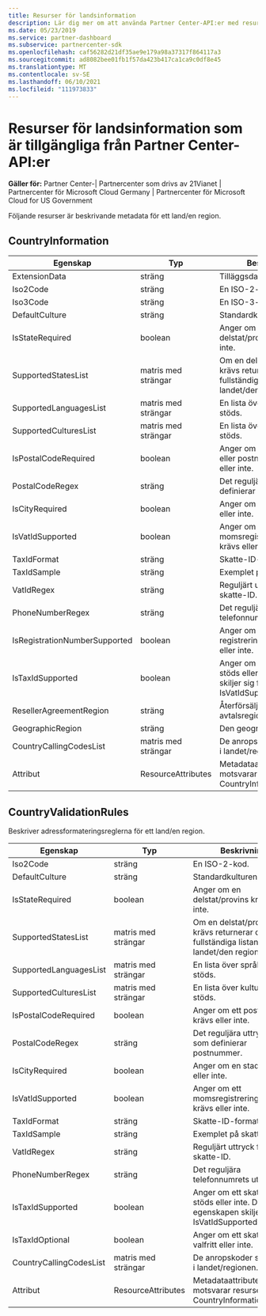 ```yaml
---
title: Resurser för landsinformation
description: Lär dig mer om att använda Partner Center-API:er med resurser för landsinformation och beskrivande metadata relaterade till ett visst land eller en viss region.
ms.date: 05/23/2019
ms.service: partner-dashboard
ms.subservice: partnercenter-sdk
ms.openlocfilehash: caf56282d21df35ae9e179a98a37317f864117a3
ms.sourcegitcommit: ad8082bee01fb1f57da423b417ca1ca9c0df8e45
ms.translationtype: MT
ms.contentlocale: sv-SE
ms.lasthandoff: 06/10/2021
ms.locfileid: "111973833"
---
```

# <a name="country-information-resources-available-from-partner-center-apis"></a>Resurser för landsinformation som är tillgängliga från Partner Center-API:er

**Gäller för:** Partner Center-| Partnercenter som drivs av 21Vianet | Partnercenter för Microsoft Cloud Germany | Partnercenter för Microsoft Cloud for US Government

Följande resurser är beskrivande metadata för ett land/en region.

## <a name="countryinformation"></a>CountryInformation

| Egenskap                      | Typ               | Beskrivning                                                                                        |
|-------------------------------|--------------------|----------------------------------------------------------------------------------------------------|
| ExtensionData                 | sträng             | Tilläggsdata.                                                                                |
| Iso2Code                      | sträng             | En ISO-2-kod.                                                                                     |
| Iso3Code                      | sträng             | En ISO-3-kod.                                                                                     |
| DefaultCulture                | sträng             | Standardkulturen.                                                                               |
| IsStateRequired               | boolean            | Anger om en delstat/provins krävs eller inte.                                             |
| SupportedStatesList           | matris med strängar   | Om en delstat/provins krävs returnerar den fullständiga listan för det landet/den regionen.                    |
| SupportedLanguagesList        | matris med strängar   | En lista över språk som stöds.                                                                     |
| SupportedCulturesList         | matris med strängar   | En lista över kulturer som stöds.                                                                      |
| IsPostalCodeRequired          | boolean            | Anger om ett postnummer eller postnummer krävs eller inte.                                    |
| PostalCodeRegex               | sträng             | Det reguljära uttryck som definierar postnummer.                                          |
| IsCityRequired                | boolean            | Anger om en stad krävs eller inte.                                                       |
| IsVatIdSupported              | boolean            | Anger om ett momsregistreringsnummer krävs eller inte.                                                     |
| TaxIdFormat                   | sträng             | Skatte-ID-formatet.                                                                                 |
| TaxIdSample                   | sträng             | Exemplet på skatte-ID.                                                                                 |
| VatIdRegex                    | sträng             | Reguljärt uttryck för skatte-ID.                                                                     |
| PhoneNumberRegex              | sträng             | Det reguljära telefonnumrets uttryck.                                                               |
| IsRegistrationNumberSupported | boolean            | Anger om ett registreringsnummer stöds eller inte.                                       |
| IsTaxIdSupported              | boolean            | Anger om ett skatte-ID stöds eller inte. Detta skiljer sig från IsVatIdSupported. |
| ResellerAgreementRegion       | sträng             | Återförsäljares avtalsregion.                                                                     |
| GeographicRegion              | sträng             | Den geografiska regionen.                                                                             |
| CountryCallingCodesList       | matris med strängar   | De anropskoder som stöds i landet/regionen.                                                 |
| Attribut                    | ResourceAttributes | Metadataattributen som motsvarar resursen CountryInformation.                          |

## <a name="countryvalidationrules"></a>CountryValidationRules

Beskriver adressformateringsreglerna för ett land/en region.

| Egenskap                | Typ               | Beskrivning                                                                                        |
|-------------------------|--------------------|----------------------------------------------------------------------------------------------------|
| Iso2Code                | sträng             | En ISO-2-kod.                                                                                     |
| DefaultCulture          | sträng             | Standardkulturen.                                                                               |
| IsStateRequired         | boolean            | Anger om en delstat/provins krävs eller inte.                                             |
| SupportedStatesList     | matris med strängar   | Om en delstat/provins krävs returnerar den fullständiga listan för det landet/den regionen.                    |
| SupportedLanguagesList  | matris med strängar   | En lista över språk som stöds.                                                                     |
| SupportedCulturesList   | matris med strängar   | En lista över kulturer som stöds.                                                                      |
| IsPostalCodeRequired    | boolean            | Anger om ett postnummer krävs eller inte.                                    |
| PostalCodeRegex         | sträng             | Det reguljära uttrycket som definierar postnummer.                                          |
| IsCityRequired          | boolean            | Anger om en stad krävs eller inte.                                                       |
| IsVatIdSupported        | boolean            | Anger om ett momsregistreringsnummer krävs eller inte.                                                     |
| TaxIdFormat             | sträng             | Skatte-ID-formatet.                                                                                 |
| TaxIdSample             | sträng             | Exemplet på skatte-ID.                                                                                 |
| VatIdRegex              | sträng             | Reguljärt uttryck för skatte-ID.                                                                     |
| PhoneNumberRegex        | sträng             | Det reguljära telefonnumrets uttryck.                                                               |
| IsTaxIdSupported        | boolean            | Anger om ett skatte-ID stöds eller inte. Den här egenskapen skiljer sig från IsVatIdSupported. |
| IsTaxIdOptional         | boolean            | Anger om ett skatte-ID är valfritt eller inte.                                                     |
| CountryCallingCodesList | matris med strängar   | De anropskoder som stöds i landet/regionen.                                                 |
| Attribut              | ResourceAttributes | Metadataattributen som motsvarar resursen CountryInformation.                          |
